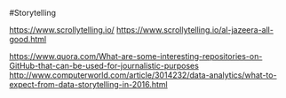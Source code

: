 #Storytelling

https://www.scrollytelling.io/
https://www.scrollytelling.io/al-jazeera-all-good.html

https://www.quora.com/What-are-some-interesting-repositories-on-GitHub-that-can-be-used-for-journalistic-purposes
http://www.computerworld.com/article/3014232/data-analytics/what-to-expect-from-data-storytelling-in-2016.html
